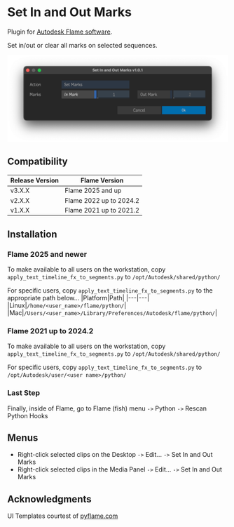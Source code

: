 # Set In and Out Marks
Plugin for [Autodesk Flame software](http://www.autodesk.com/products/flame).

Set in/out or clear all marks on selected sequences.

![screenshot](screenshot.png)

## Compatibility
|Release Version|Flame Version|
|---|---|
|v3.X.X|Flame 2025 and up|
|v2.X.X|Flame 2022 up to 2024.2|
|v1.X.X|Flame 2021 up to 2021.2|

## Installation

### Flame 2025 and newer
To make available to all users on the workstation, copy `apply_text_timeline_fx_to_segments.py` to `/opt/Autodesk/shared/python/`

For specific users, copy `apply_text_timeline_fx_to_segments.py` to the appropriate path below...
|Platform|Path|
|---|---|
|Linux|`/home/<user_name>/flame/python/`|
|Mac|`/Users/<user_name>/Library/Preferences/Autodesk/flame/python/`|

### Flame 2021 up to 2024.2
To make available to all users on the workstation, copy `apply_text_timeline_fx_to_segments.py` to `/opt/Autodesk/shared/python/`

For specific users, copy `apply_text_timeline_fx_to_segments.py` to `/opt/Autodesk/user/<user name>/python/`

### Last Step
Finally, inside of Flame, go to Flame (fish) menu `->` Python `->` Rescan Python Hooks

## Menus
 - Right-click selected clips on the Desktop `->` Edit... `->` Set In and Out Marks
 - Right-click selected clips in the Media Panel `->` Edit... `->` Set In and Out Marks

## Acknowledgments
UI Templates courtest of [pyflame.com](http://www.pyflame.com)
